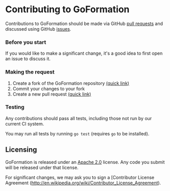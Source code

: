 # Contributing to GoFormation

Contributions to GoFormation should be made via GitHub [pull
requests](https://github.com/awslabs/goformation/pulls) and discussed using
GitHub [issues](https://github.com/awslabs/goformation/issues).

### Before you start

If you would like to make a significant change, it's a good idea to first open
an issue to discuss it.

### Making the request

1. Create a fork of the GoFormation repository [(quick link)](https://github.com/awslabs/goformation#fork-destination-box)
2. Commit your changes to your fork
3. Create a new pull request [(quick link)](https://github.com/awslabs/goformation/compare)  

### Testing

Any contributions should pass all tests, including those not run by our
current CI system.

You may run all tests by running `go test` (requires `go` to be installed).

## Licensing

GoFormation is released under an [Apache 2.0](http://aws.amazon.com/apache-2-0/) license. Any code you submit will be released under that license.

For significant changes, we may ask you to sign a [Contributor License Agreement (http://en.wikipedia.org/wiki/Contributor_License_Agreement).
